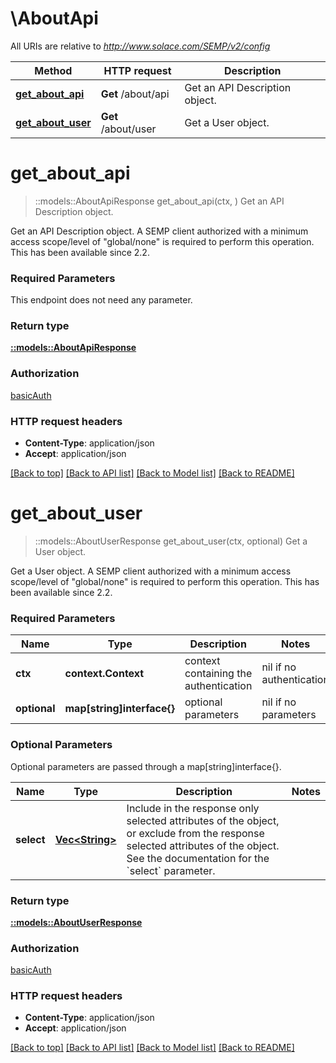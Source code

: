 # \AboutApi

All URIs are relative to *http://www.solace.com/SEMP/v2/config*

Method | HTTP request | Description
------------- | ------------- | -------------
[**get_about_api**](AboutApi.md#get_about_api) | **Get** /about/api | Get an API Description object.
[**get_about_user**](AboutApi.md#get_about_user) | **Get** /about/user | Get a User object.


# **get_about_api**
> ::models::AboutApiResponse get_about_api(ctx, )
Get an API Description object.

Get an API Description object.  A SEMP client authorized with a minimum access scope/level of \"global/none\" is required to perform this operation.  This has been available since 2.2.

### Required Parameters
This endpoint does not need any parameter.

### Return type

[**::models::AboutApiResponse**](AboutApiResponse.md)

### Authorization

[basicAuth](../README.md#basicAuth)

### HTTP request headers

 - **Content-Type**: application/json
 - **Accept**: application/json

[[Back to top]](#) [[Back to API list]](../README.md#documentation-for-api-endpoints) [[Back to Model list]](../README.md#documentation-for-models) [[Back to README]](../README.md)

# **get_about_user**
> ::models::AboutUserResponse get_about_user(ctx, optional)
Get a User object.

Get a User object.    A SEMP client authorized with a minimum access scope/level of \"global/none\" is required to perform this operation.  This has been available since 2.2.

### Required Parameters

Name | Type | Description  | Notes
------------- | ------------- | ------------- | -------------
 **ctx** | **context.Context** | context containing the authentication | nil if no authentication
 **optional** | **map[string]interface{}** | optional parameters | nil if no parameters

### Optional Parameters
Optional parameters are passed through a map[string]interface{}.

Name | Type | Description  | Notes
------------- | ------------- | ------------- | -------------
 **select** | [**Vec&lt;String&gt;**](String.md)| Include in the response only selected attributes of the object, or exclude from the response selected attributes of the object. See the documentation for the &#x60;select&#x60; parameter. | 

### Return type

[**::models::AboutUserResponse**](AboutUserResponse.md)

### Authorization

[basicAuth](../README.md#basicAuth)

### HTTP request headers

 - **Content-Type**: application/json
 - **Accept**: application/json

[[Back to top]](#) [[Back to API list]](../README.md#documentation-for-api-endpoints) [[Back to Model list]](../README.md#documentation-for-models) [[Back to README]](../README.md)


